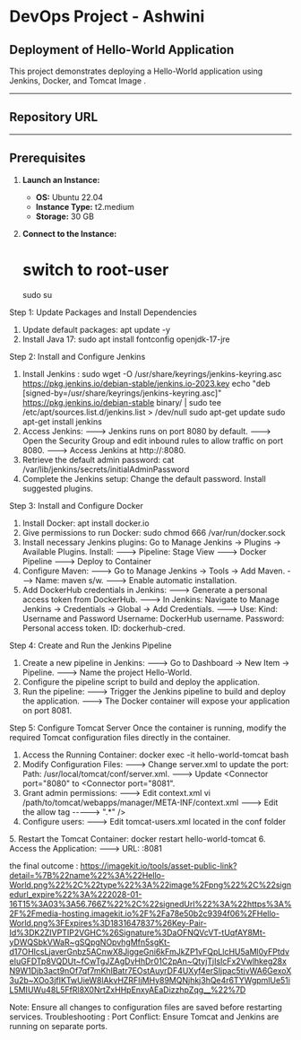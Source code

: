 # DevOps Project - Ashwini

## Deployment of Hello-World Application

This project demonstrates deploying a Hello-World application using Jenkins, Docker, and Tomcat Image .

---

## Repository URL


---

## Prerequisites
1. **Launch an Instance:**
   - **OS:** Ubuntu 22.04
   - **Instance Type:** t2.medium
   - **Storage:** 30 GB

2. **Connect to the Instance:**
   # switch to root-user
    sudo su

Step 1: Update Packages and Install Dependencies
1. Update default packages:
apt update -y
2. Install Java 17:
sudo apt install fontconfig openjdk-17-jre

Step 2: Install and Configure Jenkins
 1. Install Jenkins : 
 sudo wget -O /usr/share/keyrings/jenkins-keyring.asc \
  https://pkg.jenkins.io/debian-stable/jenkins.io-2023.key
echo "deb [signed-by=/usr/share/keyrings/jenkins-keyring.asc]" \
  https://pkg.jenkins.io/debian-stable binary/ | sudo tee \
  /etc/apt/sources.list.d/jenkins.list > /dev/null
sudo apt-get update
sudo apt-get install jenkins
2. Access Jenkins:
---> Jenkins runs on port 8080 by default.
---> Open the Security Group and edit inbound rules to allow traffic on port 8080.
---> Access Jenkins at http://<public-ip>:8080.
3. Retrieve the default admin password:
cat /var/lib/jenkins/secrets/initialAdminPassword
4. Complete the Jenkins setup:
Change the default password.
Install suggested plugins.

Step 3: Install and Configure Docker
1. Install Docker:
apt install docker.io
2. Give permissions to run Docker:
sudo chmod 666 /var/run/docker.sock
3. Install necessary Jenkins plugins:
Go to Manage Jenkins -> Plugins -> Available Plugins.
Install:
---> Pipeline: Stage View
---> Docker Pipeline
---> Deploy to Container
4. Configure Maven:
---> Go to Manage Jenkins -> Tools -> Add Maven.
---> Name: maven s/w.
---> Enable automatic installation.
5. Add DockerHub credentials in Jenkins:
---> Generate a personal access token from DockerHub.
---> In Jenkins:
Navigate to Manage Jenkins -> Credentials -> Global -> Add Credentials.
---> Use:
Kind: Username and Password
Username: DockerHub username.
Password: Personal access token.
ID: dockerhub-cred.

Step 4: Create and Run the Jenkins Pipeline
1. Create a new pipeline in Jenkins:
---> Go to Dashboard -> New Item -> Pipeline.
---> Name the project Hello-World.
2. Configure the pipeline script to build and deploy the application.
3. Run the pipeline:
---> Trigger the Jenkins pipeline to build and deploy the application.
---> The Docker container will expose your application on port 8081.


Step 5: Configure Tomcat Server
Once the container is running, modify the required Tomcat configuration files directly in the container.
1. Access the Running Container:
docker exec -it hello-world-tomcat bash
2. Modify Configuration Files:
---> Change server.xml to update the port:
Path: /usr/local/tomcat/conf/server.xml.
---> Update <Connector port="8080" to <Connector port="8081".
3. Grant admin permissions:
---> Edit context.xml
vi /path/to/tomcat/webapps/manager/META-INF/context.xml
---> Edit the allow tag -----> ".*" />
4. Configure users:
---> Edit tomcat-users.xml located in the conf folder
<role rolename="manager-gui" />
<user username="tomcat" password="tomcat" roles="manager-gui" />
<role rolename="admin-gui" />  
<user username="admin" password="admin" roles="manager-gui,admin-gui"/>
5. Restart the Tomcat Container:
docker restart hello-world-tomcat
6. Access the Application:
---> URL: <public-ip>:8081

the final outcome :
https://imagekit.io/tools/asset-public-link?detail=%7B%22name%22%3A%22Hello-World.png%22%2C%22type%22%3A%22image%2Fpng%22%2C%22signedurl_expire%22%3A%222028-01-16T15%3A03%3A56.766Z%22%2C%22signedUrl%22%3A%22https%3A%2F%2Fmedia-hosting.imagekit.io%2F%2Fa78e50b2c9394f06%2FHello-World.png%3FExpires%3D1831647837%26Key-Pair-Id%3DK2ZIVPTIP2VGHC%26Signature%3DaOFNQVcVT-tUqfAY8Mt-yDWQSbkVWaR~gSQpgNOpvhgMfn5sgKt-d17OHIcsLjaverGnbz5ACnwX8JiggeGni6kFmJkZP1vFQpLlcHU5aMl0yFPtdveIuGFDTp8VQDUt~fCwTgJZAgDvHhDr01C2pAn~QtyjTjIsIcFx2Vwlhkeg28xN9W1Djb3act9nOf7qf7mKhIBatr7EOstAuyrDF4UXyf4erSIjpac5tjvWA6GexoX3u2b~XOo3jfIKTwUieW8lAkvHZRFIjMHy89MQNjhkj3hQe4r6TYWgpmlUe51iL5MIUWu48L5FfRl8X0NrtZxHHpEnxyAEaDizzhpZqg__%22%7D

Note: 
Ensure all changes to configuration files are saved before restarting services.
Troubleshooting : 
Port Conflict: Ensure Tomcat and Jenkins are running on separate ports.
